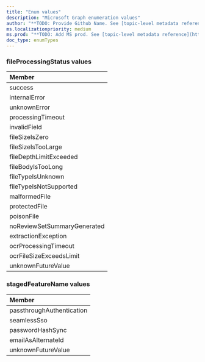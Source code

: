 ```yaml
---
title: "Enum values"
description: "Microsoft Graph enumeration values"
author: "**TODO: Provide Github Name. See [topic-level metadata reference](https://msgo.azurewebsites.net/add/document/guidelines/metadata.html#topic-level-metadata)**"
ms.localizationpriority: medium
ms.prod: "**TODO: Add MS prod. See [topic-level metadata reference](https://msgo.azurewebsites.net/add/document/guidelines/metadata.html#topic-level-metadata)**"
doc_type: enumTypes
---
```


### fileProcessingStatus values 



|Member|
|:---|
|success|
|internalError|
|unknownError|
|processingTimeout|
|invalidField|
|fileSizeIsZero|
|fileSizeIsTooLarge|
|fileDepthLimitExceeded|
|fileBodyIsTooLong|
|fileTypeIsUnknown|
|fileTypeIsNotSupported|
|malformedFile|
|protectedFile|
|poisonFile|
|noReviewSetSummaryGenerated|
|extractionException|
|ocrProcessingTimeout|
|ocrFileSizeExceedsLimit|
|unknownFutureValue|

### stagedFeatureName values 



|Member|
|:---|
|passthroughAuthentication|
|seamlessSso|
|passwordHashSync|
|emailAsAlternateId|
|unknownFutureValue|

